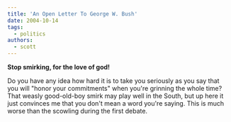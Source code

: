 ```yaml
---
title: 'An Open Letter To George W. Bush'
date: 2004-10-14
tags:
  - politics
authors:
  - scott
---
```


**Stop smirking, for the love of god!**

Do you have any idea how hard it is to take you seriously as you say that you will "honor your commitments" when you're grinning the whole time? That weasly good-old-boy smirk may play well in the South, but up here it just convinces me that you don't mean a word you're saying. This is much worse than the scowling during the first debate.
